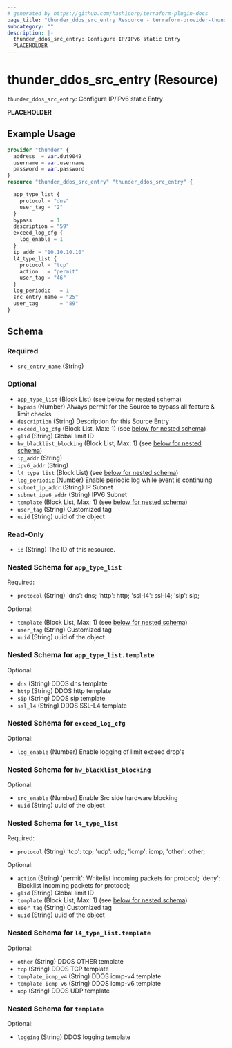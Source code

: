 ```yaml
---
# generated by https://github.com/hashicorp/terraform-plugin-docs
page_title: "thunder_ddos_src_entry Resource - terraform-provider-thunder"
subcategory: ""
description: |-
  thunder_ddos_src_entry: Configure IP/IPv6 static Entry
  PLACEHOLDER
---
```


# thunder_ddos_src_entry (Resource)

`thunder_ddos_src_entry`: Configure IP/IPv6 static Entry

__PLACEHOLDER__

## Example Usage

```terraform
provider "thunder" {
  address  = var.dut9049
  username = var.username
  password = var.password
}
resource "thunder_ddos_src_entry" "thunder_ddos_src_entry" {

  app_type_list {
    protocol = "dns"
    user_tag = "2"
  }
  bypass      = 1
  description = "59"
  exceed_log_cfg {
    log_enable = 1
  }
  ip_addr = "10.10.10.10"
  l4_type_list {
    protocol = "tcp"
    action   = "permit"
    user_tag = "46"
  }
  log_periodic   = 1
  src_entry_name = "25"
  user_tag       = "89"
}
```

<!-- schema generated by tfplugindocs -->
## Schema

### Required

- `src_entry_name` (String)

### Optional

- `app_type_list` (Block List) (see [below for nested schema](#nestedblock--app_type_list))
- `bypass` (Number) Always permit for the Source to bypass all feature & limit checks
- `description` (String) Description for this Source Entry
- `exceed_log_cfg` (Block List, Max: 1) (see [below for nested schema](#nestedblock--exceed_log_cfg))
- `glid` (String) Global limit ID
- `hw_blacklist_blocking` (Block List, Max: 1) (see [below for nested schema](#nestedblock--hw_blacklist_blocking))
- `ip_addr` (String)
- `ipv6_addr` (String)
- `l4_type_list` (Block List) (see [below for nested schema](#nestedblock--l4_type_list))
- `log_periodic` (Number) Enable periodic log while event is continuing
- `subnet_ip_addr` (String) IP Subnet
- `subnet_ipv6_addr` (String) IPV6 Subnet
- `template` (Block List, Max: 1) (see [below for nested schema](#nestedblock--template))
- `user_tag` (String) Customized tag
- `uuid` (String) uuid of the object

### Read-Only

- `id` (String) The ID of this resource.

<a id="nestedblock--app_type_list"></a>
### Nested Schema for `app_type_list`

Required:

- `protocol` (String) 'dns': dns; 'http': http; 'ssl-l4': ssl-l4; 'sip': sip;

Optional:

- `template` (Block List, Max: 1) (see [below for nested schema](#nestedblock--app_type_list--template))
- `user_tag` (String) Customized tag
- `uuid` (String) uuid of the object

<a id="nestedblock--app_type_list--template"></a>
### Nested Schema for `app_type_list.template`

Optional:

- `dns` (String) DDOS dns template
- `http` (String) DDOS http template
- `sip` (String) DDOS sip template
- `ssl_l4` (String) DDOS SSL-L4 template



<a id="nestedblock--exceed_log_cfg"></a>
### Nested Schema for `exceed_log_cfg`

Optional:

- `log_enable` (Number) Enable logging of limit exceed drop's


<a id="nestedblock--hw_blacklist_blocking"></a>
### Nested Schema for `hw_blacklist_blocking`

Optional:

- `src_enable` (Number) Enable Src side hardware blocking
- `uuid` (String) uuid of the object


<a id="nestedblock--l4_type_list"></a>
### Nested Schema for `l4_type_list`

Required:

- `protocol` (String) 'tcp': tcp; 'udp': udp; 'icmp': icmp; 'other': other;

Optional:

- `action` (String) 'permit': Whitelist incoming packets for protocol; 'deny': Blacklist incoming packets for protocol;
- `glid` (String) Global limit ID
- `template` (Block List, Max: 1) (see [below for nested schema](#nestedblock--l4_type_list--template))
- `user_tag` (String) Customized tag
- `uuid` (String) uuid of the object

<a id="nestedblock--l4_type_list--template"></a>
### Nested Schema for `l4_type_list.template`

Optional:

- `other` (String) DDOS OTHER template
- `tcp` (String) DDOS TCP template
- `template_icmp_v4` (String) DDOS icmp-v4 template
- `template_icmp_v6` (String) DDOS icmp-v6 template
- `udp` (String) DDOS UDP template



<a id="nestedblock--template"></a>
### Nested Schema for `template`

Optional:

- `logging` (String) DDOS logging template


